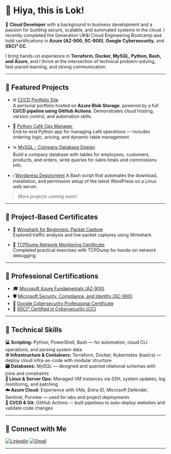# 👋 Hiya, this is Lok!

🚀 **Cloud Developer** with a background in business development and a passion for building secure, scalable, and automated systems in the cloud. I recently completed the Generation UK&I Cloud Engineering Bootcamp and hold certifications in **Azure (AZ-900, SC-900)**, **Google Cybersecurity**, and **(ISC)² CC**.

I bring hands-on experience in **Terraform, Docker, MySQL, Python, Bash, and Azure**, and I thrive at the intersection of technical problem-solving, fast-paced learning, and strong communication.

---

## 🚀 Featured Projects

- 🌐 [CI/CD Portfolio Site](https://loktinwebhtml.z33.web.core.windows.net/)  
  A personal portfolio hosted on **Azure Blob Storage**, powered by a full **CI/CD pipeline using GitHub Actions**. Demonstrates cloud hosting, version control, and automation skills.

- 🐍 [Python Café Ops Manager](https://github.com/thisislok/cafe_project)  
  End-to-end Python app for managing café operations — includes ordering logic, pricing, and dynamic table management.

- ☕ [MySQL - Company Database Design](https://github.com/thisislok/thisislok/blob/main/MySQL%20Challenge)  
  Build a company database with tables for employees, customers, products, and orders, write queries for sales totals and commissions info.

- ℹ️ [Wordpress Depolyment](https://github.com/thisislok/thisislok/tree/main/project_wordpress)
  A Bash script that automates the download, installation, and permission setup of the latest WordPress on a Linux web server.

> *More projects coming soon!*

---

## 📁 Project-Based Certificates

- 🧪 [Wireshark for Beginners: Packet Capture](https://www.coursera.org/account/accomplishments/records/UCL9GC6BG65W)  
  Explored traffic analysis and live packet captures using Wireshark.

- 🧰 [TCPDump Network Monitoring Certificate](https://www.coursera.org/account/accomplishments/certificate/U3L6RPCKP77Y)  
  Completed practical exercises with TCPDump for hands-on network debugging.

---

## 📜 Professional Certifications

- 🎓 [Microsoft Azure Fundamentals (AZ-900)](https://learn.microsoft.com/en-gb/users/loktincheng-0755/credentials/certification/azure-fundamentals?wt.mc_id=certnurture_eml1_email_wwl&source=docs&tab=credentials-tab)
- 🛡️ [Microsoft Security, Compliance, and Identity (SC-900)](https://learn.microsoft.com/api/credentials/share/en-us/LokTinCheng-0755/7082A54CFE7F7027?sharingId)
- 🔐 [Google Cybersecurity Professional Certificate](https://coursera.org/share/e2c89ce519cb7c1fb7fdf24c6c1ba6c5)
- 🧩 [(ISC)² Certified in Cybersecurity (CC)](https://www.credly.com/badges/f124dda5-e2b3-4db8-a522-1f0ad6cb75bf/linked_in_profile)

---

## 🧠 Technical Skills

**💻 Scripting:** Python, PowerShell, Bash — for automation, cloud CLI operations, and parsing system data  
**⚙️ Infrastructure & Containers:** Terraform, Docker, Kubernetes (basics) — deploy cloud infra-as-code with modular structure  
**🗃️ Databases:** MySQL — designed and queried relational schemas with joins and constraints  
**🐧 Linux & Server Ops:** Managed VM instances via SSH, system updates, log monitoring, and patching  
**☁️ Azure Cloud:** Experience with VMs, Entra ID, Microsoft Defender, Sentinel, Purview — used for labs and project deployments  
**🔄 CI/CD & Git:** GitHub Actions — built pipelines to auto-deploy websites and validate code changes

---

## 🤝 Connect with Me

[![LinkedIn](https://img.shields.io/badge/LinkedIn-blue?logo=linkedin&style=for-the-badge)](https://www.linkedin.com/in/ltcheng/)
[![Gmail](https://img.shields.io/badge/Gmail-red?logo=gmail&style=for-the-badge)](mailto:lokslondon@gmail.com)

---
